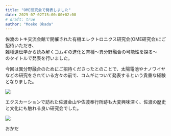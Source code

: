 ```yaml
---
title: "OME研究会で発表しました"
date: 2025-07-02T15:00:00+02:00
# draft: true
author: "Moeko Okada"
---
```


佐渡のトキ交流会館で開催された有機エレクトロニクス研究会(OME研究会)にご招待いただき、  
雑種遺伝学から読み解くコムギの進化と育種〜異分野融合の可能性を探る〜  
のタイトルで発表を行いました。

今回は異分野融合のためにご招待くださったとのことで、太陽電池やナノワイヤなどの研究をされている方々の前で、コムギについて発表するという貴重な経験となりました。

![](img/my_post_folder/20250719_OME1.jpg)

エクスカーションで訪れた佐渡金山や佐渡奉行所跡も大変興味深く、佐渡の歴史と文化にも触れる良い研究会でした。

![](img/my_post_folder/20250719_OME2.jpg)

おかだ